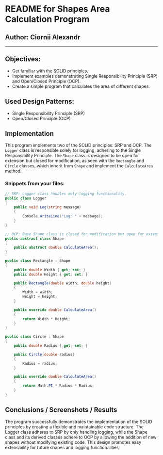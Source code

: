 # README for Shapes Area Calculation Program

## Author: Ciornii Alexandr

----

## Objectives:

* Get familiar with the SOLID principles.
* Implement examples demonstrating Single Responsibility Principle (SRP) and Open/Closed Principle (OCP).
* Create a simple program that calculates the area of different shapes.

## Used Design Patterns:

* Single Responsibility Principle (SRP)
* Open/Closed Principle (OCP)

## Implementation

This program implements two of the SOLID principles: SRP and OCP. The `Logger` class is responsible solely for logging, adhering to the Single Responsibility Principle. The `Shape` class is designed to be open for extension but closed for modification, as seen with the `Rectangle` and `Circle` classes, which inherit from `Shape` and implement the `CalculateArea` method.

### Snippets from your files:

```csharp
// SRP: Logger class handles only logging functionality.
public class Logger
{
    public void Log(string message)
    {
        Console.WriteLine("Log: " + message);
    }
}

// OCP: Base Shape class is closed for modification but open for extension.
public abstract class Shape
{
    public abstract double CalculateArea();
}

public class Rectangle : Shape
{
    public double Width { get; set; }
    public double Height { get; set; }

    public Rectangle(double width, double height)
    {
        Width = width;
        Height = height;
    }

    public override double CalculateArea()
    {
        return Width * Height;
    }
}

public class Circle : Shape
{
    public double Radius { get; set; }

    public Circle(double radius)
    {
        Radius = radius;
    }

    public override double CalculateArea()
    {
        return Math.PI * Radius * Radius;
    }
}
```
## Conclusions / Screenshots / Results

The program successfully demonstrates the implementation of the SOLID principles by creating a flexible and maintainable code structure. The Logger class adheres to SRP by only handling logging, while the Shape class and its derived classes adhere to OCP by allowing the addition of new shapes without modifying existing code. This design promotes easy extensibility for future shapes and logging functionalities.